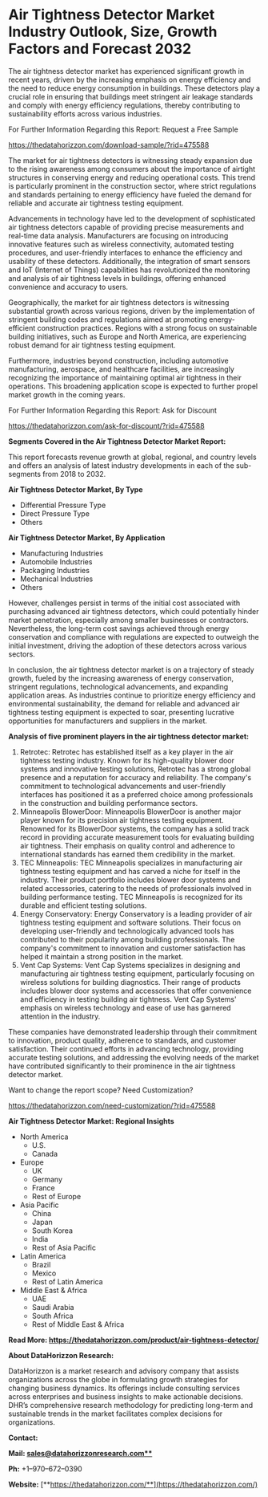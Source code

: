 ﻿# **Air Tightness Detector Market Industry Outlook, Size, Growth Factors and Forecast 2032**
The air tightness detector market has experienced significant growth in recent years, driven by the increasing emphasis on energy efficiency and the need to reduce energy consumption in buildings. These detectors play a crucial role in ensuring that buildings meet stringent air leakage standards and comply with energy efficiency regulations, thereby contributing to sustainability efforts across various industries.

For Further Information Regarding this Report: Request a Free Sample

<https://thedatahorizzon.com/download-sample/?rid=475588>



The market for air tightness detectors is witnessing steady expansion due to the rising awareness among consumers about the importance of airtight structures in conserving energy and reducing operational costs. This trend is particularly prominent in the construction sector, where strict regulations and standards pertaining to energy efficiency have fueled the demand for reliable and accurate air tightness testing equipment.

Advancements in technology have led to the development of sophisticated air tightness detectors capable of providing precise measurements and real-time data analysis. Manufacturers are focusing on introducing innovative features such as wireless connectivity, automated testing procedures, and user-friendly interfaces to enhance the efficiency and usability of these detectors. Additionally, the integration of smart sensors and IoT (Internet of Things) capabilities has revolutionized the monitoring and analysis of air tightness levels in buildings, offering enhanced convenience and accuracy to users.

Geographically, the market for air tightness detectors is witnessing substantial growth across various regions, driven by the implementation of stringent building codes and regulations aimed at promoting energy-efficient construction practices. Regions with a strong focus on sustainable building initiatives, such as Europe and North America, are experiencing robust demand for air tightness testing equipment.

Furthermore, industries beyond construction, including automotive manufacturing, aerospace, and healthcare facilities, are increasingly recognizing the importance of maintaining optimal air tightness in their operations. This broadening application scope is expected to further propel market growth in the coming years.

For Further Information Regarding this Report: Ask for Discount

<https://thedatahorizzon.com/ask-for-discount/?rid=475588>



**Segments Covered in the Air Tightness Detector Market Report:**

This report forecasts revenue growth at global, regional, and country levels and offers an analysis of latest industry developments in each of the sub-segments from 2018 to 2032.

**Air Tightness Detector Market, By Type**

- Differential Pressure Type
- Direct Pressure Type
- Others

**Air Tightness Detector Market, By Application**

- Manufacturing Industries
- Automobile Industries
- Packaging Industries
- Mechanical Industries
- Others

However, challenges persist in terms of the initial cost associated with purchasing advanced air tightness detectors, which could potentially hinder market penetration, especially among smaller businesses or contractors. Nevertheless, the long-term cost savings achieved through energy conservation and compliance with regulations are expected to outweigh the initial investment, driving the adoption of these detectors across various sectors.

In conclusion, the air tightness detector market is on a trajectory of steady growth, fueled by the increasing awareness of energy conservation, stringent regulations, technological advancements, and expanding application areas. As industries continue to prioritize energy efficiency and environmental sustainability, the demand for reliable and advanced air tightness testing equipment is expected to soar, presenting lucrative opportunities for manufacturers and suppliers in the market.

**Analysis of five prominent players in the air tightness detector market:**

1. Retrotec: Retrotec has established itself as a key player in the air tightness testing industry. Known for its high-quality blower door systems and innovative testing solutions, Retrotec has a strong global presence and a reputation for accuracy and reliability. The company's commitment to technological advancements and user-friendly interfaces has positioned it as a preferred choice among professionals in the construction and building performance sectors.
1. Minneapolis BlowerDoor: Minneapolis BlowerDoor is another major player known for its precision air tightness testing equipment. Renowned for its BlowerDoor systems, the company has a solid track record in providing accurate measurement tools for evaluating building air tightness. Their emphasis on quality control and adherence to international standards has earned them credibility in the market.
1. TEC Minneapolis: TEC Minneapolis specializes in manufacturing air tightness testing equipment and has carved a niche for itself in the industry. Their product portfolio includes blower door systems and related accessories, catering to the needs of professionals involved in building performance testing. TEC Minneapolis is recognized for its durable and efficient testing solutions.
1. Energy Conservatory: Energy Conservatory is a leading provider of air tightness testing equipment and software solutions. Their focus on developing user-friendly and technologically advanced tools has contributed to their popularity among building professionals. The company's commitment to innovation and customer satisfaction has helped it maintain a strong position in the market.
1. Vent Cap Systems: Vent Cap Systems specializes in designing and manufacturing air tightness testing equipment, particularly focusing on wireless solutions for building diagnostics. Their range of products includes blower door systems and accessories that offer convenience and efficiency in testing building air tightness. Vent Cap Systems' emphasis on wireless technology and ease of use has garnered attention in the industry.

These companies have demonstrated leadership through their commitment to innovation, product quality, adherence to standards, and customer satisfaction. Their continued efforts in advancing technology, providing accurate testing solutions, and addressing the evolving needs of the market have contributed significantly to their prominence in the air tightness detector market.

Want to change the report scope? Need Customization?

<https://thedatahorizzon.com/need-customization/?rid=475588>





**Air Tightness Detector Market: Regional Insights**

- North America
  - U.S.
  - Canada
- Europe
  - UK
  - Germany
  - France
  - Rest of Europe
- Asia Pacific
  - China
  - Japan
  - South Korea
  - India
  - Rest of Asia Pacific
- Latin America
  - Brazil
  - Mexico
  - Rest of Latin America
- Middle East & Africa
  - UAE
  - Saudi Arabia
  - South Africa
  - Rest of Middle East & Africa

**Read More: https://thedatahorizzon.com/product/air-tightness-detector/**

**About DataHorizzon Research:**

DataHorizzon is a market research and advisory company that assists organizations across the globe in formulating growth strategies for changing business dynamics. Its offerings include consulting services across enterprises and business insights to make actionable decisions. DHR’s comprehensive research methodology for predicting long-term and sustainable trends in the market facilitates complex decisions for organizations.

**Contact:**

**Mail: [sales@datahorizzonresearch.com**](mailto:sales@datahorizzonresearch.com)**

**Ph:** +1–970–672–0390

**Website:** [**https://thedatahorizzon.com/**](https://thedatahorizzon.com/)


